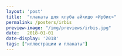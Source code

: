 ```yaml
---
layout: 'post'
title:  "плакаты для клуба айкидо «Ирбис»"
permalink: /posters/irbis
preview-image: "/img/previews/irbis.jpg"
date:   2018-01-01
date-display: '2018'
tags: ["иллюстрации и плакаты"] 
---
```


<img src="https://i.imgur.com/rxeJ6bD.jpg" alt=""><br>
<img src="https://i.imgur.com/vdNOj9v.jpg" alt="">